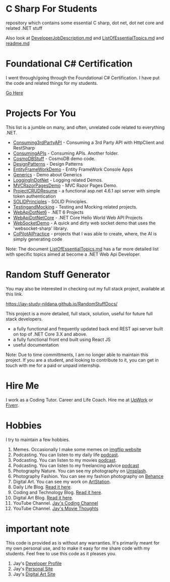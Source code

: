 # C Sharp For Students

repository which contains some essential C sharp, dot net, dot net core and related .NET stuff

Also look at [DeveloperJobDescription.md](DeveloperJobDescription.md) and [ListOfEssentialTopics.md](ListOfEssentialTopics.md) and [readme.md](README.md)

# Foundational C# Certification

I went through/going through the Foundational C# Certification. I have put the code and related things for my students. 

[Go Here](FoundationalCSharpCertification)

# Projects For You

This list is a jumble on many, and often, unrelated code related to everything .NET.

- [Consuming3rdPartyAPI](Consuming3rdPartyAPI) - Consuming a 3rd Party API with HttpClient and RestSharp
- [ConsumingAPIs](ConsumingAPIs) - Consuming APIs. Another folder.
- [CosmoDBStuff](CosmoDBStuff) - CosmoDB demo code.
- [DesignPatterns](DesignPatterns) - Design Patterns
- [EntityFrameWorkDemo](EntityFrameWorkDemo) - Entity FrameWork Console Apps
- [Generics](Generics) - Demo about Generics
- [LoggingInDotNet](LoggingInDotNet) - Logging related Demos.
- [MVCRazorPagesDemo](MVCRazorPagesDemo) - MVC Razor Pages Demo.
- [ProjectCRUDResume](ProjectCRUDResume) - a functional asp.net 4.6.1 api server with simple token authentication
- [SOLIDPrinciples](SOLIDPrinciples) - SOLID Principles.
- [TestingandMocking](TestingandMocking) - Testing and Mocking related projects.
- [WebApiDotNet6](WebApiDotNet6) - .NET 6 Projects
- [WebApiDotNetCore](WebApiDotNetCore) - .NET Core Hello World Web API Projects
- [WebSocketDemo](WebSocketDemo) - A quick and dirty web socket demo that uses the 'websocket-sharp' library.
- [CoPilotAIPractice](CoPilotAIPractice) - projects that I was able to create, where, the AI is simply generating code

Note: The document [ListOfEssentialTopics.md](ListOfEssentialTopics.md) has a far more detailed list with specific topics aimed at become a .NET Web Api Developer.

# Random Stuff Generator

You may also be interested in checking out my full stack project, available at this link.

https://jay-study-nildana.github.io/RandomStuffDocs/

This project is a more detailed, full stack, solution, useful for future full stack developers.

- a fully functional and frequently updated back end REST api server built on top of .NET Core 3.X and above.
- a fully functional front end built using React JS
- useful documentation

Note: Due to time committments, I am no longer able to maintain this project. If you are a student, and looking to contribute to it, you can get in touch with me for a paid or unpaid internship.

# Hire Me

I work as a Coding Tutor. Career and Life Coach. Hire me at [UpWork](https://www.upwork.com/fl/vijayasimhabr) or [Fiverr](https://www.fiverr.com/jay_codeguy). 

# Hobbies

I try to maintain a few hobbies.

1. Memes. Occasionally I make some memes on [imgflip website](https://imgflip.com/user/codingtutorjay)
1. Podcasting. You can listen to my daily life [podcast](https://stories.thechalakas.com/listen-to-podcast/).
1. Podcasting. You can listen to my movies [podcast](https://sandkdesignstudio.in/jays-movie-podcast/).
1. Podcasting. You can listen to my freelancing advice [podcast](https://freelancingstories.substack.com/)
1. Photography Nature. You can see my photography on [Unsplash](https://unsplash.com/@jay_neeruhaaku).
1. Photography Fashion. You can see my fashion photography on [Behance](https://www.behance.net/vijayasimhabr)
1. Digital Art. You can see my work on [ArtStation](https://www.artstation.com/jay_kalenildana).
1. Daily Life Blog. [Read it here](https://medium.com/the-sanguine-tech-trainer).
1. Coding and Technology Blog. [Read it here](https://medium.com/projectwt).
1. Digital Art Blog. [Read it here](https://medium.com/random-pink-hula).
1. YouTube Channel. [Jay's Coding Channel](https://www.youtube.com/channel/UCJJVulg4J7POMdX0veuacXw/)
1. YouTube Channel. [Jay's Movie Thoughts](https://www.youtube.com/channel/UCQbiE3FFa6FIHKqJ7CRvKaA/)

# important note 

This code is provided as is without any warranties. It's primarily meant for my own personal use, and to make it easy for me share code with my students. Feel free to use this code as it pleases you.

1. Jay's [Developer Profile](https://jay-study-nildana.github.io/developerprofile)
1. Jay's [Personal Site](https://stories.thechalakas.com/)
1. Jay's [Digital Art Site](https://sandkdesignstudio.in/)
